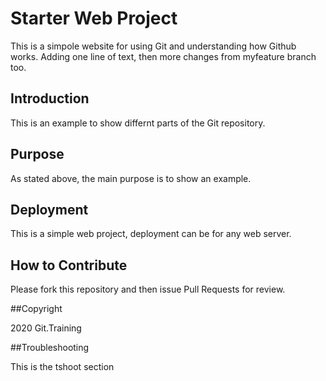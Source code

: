 # Starter Web Project
This is a simpole website for using Git and understanding how Github works. Adding one line of text, then more changes from myfeature branch too.
## Introduction
This is an example to show differnt parts of the Git repository.
## Purpose
As stated above, the main purpose is to show an example.
## Deployment
This is a simple web project, deployment can be for any web server.
## How to Contribute

Please fork this repository and then issue Pull Requests for review.

##Copyright

2020 Git.Training

##Troubleshooting

This is the tshoot section